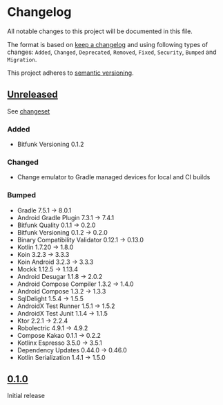 # Changelog

All notable changes to this project will be documented in this file.

The format is based on [keep a changelog](http://keepachangelog.com/en/1.0.0/) and using following
types of changes: `Added`, `Changed`, `Deprecated`, `Removed`, `Fixed`, `Security`, `Bumped`
and `Migration`.

This project adheres to [semantic versioning](http://semver.org/spec/v2.0.0.html).

## [Unreleased](https://github.com/wmontwe/blueprint-mobile/releases/latest)

See [changeset](https://github.com/wmontwe/blueprint-mobile/compare/v0.1.0...main)

### Added

- Bitfunk Versioning 0.1.2

### Changed

- Change emulator to Gradle managed devices for local and CI builds

### Bumped

- Gradle 7.5.1 -> 8.0.1
- Android Gradle Plugin 7.3.1 -> 7.4.1
- Bitfunk Quality 0.1.1 -> 0.2.0
- Bitfunk Versioning 0.1.2 -> 0.2.0
- Binary Compatibility Validator 0.12.1 -> 0.13.0
- Kotlin 1.7.20 -> 1.8.0
- Koin 3.2.3 -> 3.3.3
- Koin Android 3.2.3 -> 3.3.3
- Mockk 1.12.5 -> 1.13.4
- Android Desugar 1.1.8 -> 2.0.2
- Android Compose Compiler 1.3.2 -> 1.4.0
- Android Compose 1.3.2 -> 1.3.3
- SqlDelight 1.5.4 -> 1.5.5
- AndroidX Test Runner 1.5.1 -> 1.5.2
- AndroidX Test Junit 1.1.4 -> 1.1.5
- Ktor 2.2.1 -> 2.2.4
- Robolectric 4.9.1 -> 4.9.2
- Compose Kakao 0.1.1 -> 0.2.2
- Kotlinx Espresso 3.5.0 -> 3.5.1
- Dependency Updates 0.44.0 -> 0.46.0
- Kotlin Serialization 1.4.1 -> 1.5.0

## [0.1.0](https://github.com/wmontwe/blueprint-mobile/releases/tag/v0.1.0)

Initial release
